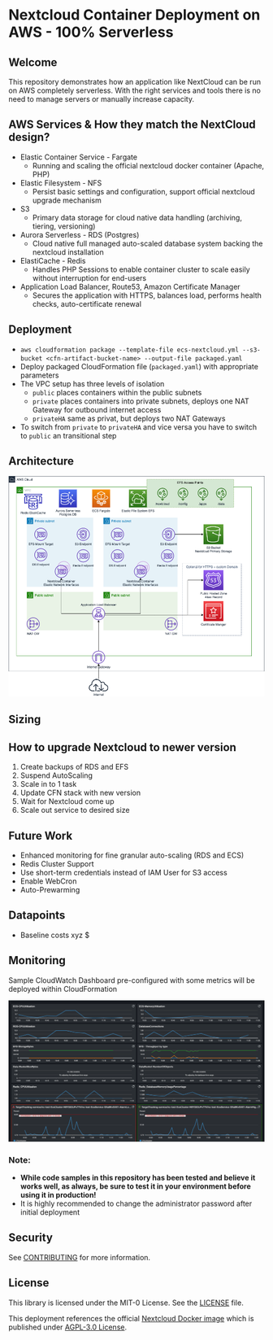# Nextcloud Container Deployment on AWS - 100% Serverless

## Welcome

This repository demonstrates how an application like NextCloud can be run on AWS completely serverless.
With the right services and tools there is no need to manage servers or manually increase capacity.

## AWS Services & How they match the NextCloud design?

* Elastic Container Service - Fargate
    * Running and scaling the official nextcloud docker container (Apache, PHP)
* Elastic Filesystem - NFS
    * Persist basic settings and configuration, support official nextcloud upgrade mechanism
* S3
    * Primary data storage for cloud native data handling (archiving, tiering, versioning)
* Aurora Serverless - RDS (Postgres)
    * Cloud native full managed auto-scaled database system backing the nextcloud installation
* ElastiCache - Redis
    * Handles PHP Sessions to enable container cluster to scale easily without interruption for end-users
* Application Load Balancer, Route53, Amazon Certificate Manager
    * Secures the application with HTTPS, balances load, performs health checks, auto-certificate renewal

## Deployment

* `aws cloudformation package --template-file ecs-nextcloud.yml --s3-bucket <cfn-artifact-bucket-name> --output-file packaged.yaml `
* Deploy packaged CloudFormation file (`packaged.yaml`) with appropriate parameters
* The VPC setup has three levels of isolation
  * `public` places containers within the public subnets
  * `private` places containers into private subnets, deploys one NAT Gateway for outbound internet access
  * `privateHA` same as privat, but deploys two NAT Gateways
* To switch from `private` to `privateHA` and vice versa you have to switch to `public` an transitional step

## Architecture

![Architecture Diagram](docs/aws-nextcloud.png)

## Sizing

## How to upgrade Nextcloud to newer version

1. Create backups of RDS and EFS
2. Suspend AutoScaling   
3. Scale in to 1 task
4. Update CFN stack with new version
5. Wait for Nextcloud come up
6. Scale out service to desired size

## Future Work

* Enhanced monitoring for fine granular auto-scaling (RDS and ECS)
* Redis Cluster Support
* Use short-term credentials instead of IAM User for S3 access
* Enable WebCron
* Auto-Prewarming

## Datapoints

* Baseline costs xyz $

## Monitoring

Sample CloudWatch Dashboard pre-configured with some metrics will be deployed within CloudFormation

![CW-Dashboard](docs/cw-dashboard.png)

### Note:

* **While code samples in this repository has been tested and believe it works well, as always, be sure to test it in your environment before using it in production!**
* It is highly recommended to change the administrator password after initial deployment

## Security

See [CONTRIBUTING](CONTRIBUTING.md#security-issue-notifications) for more information.

## License

This library is licensed under the MIT-0 License. See the [LICENSE](LICENSE) file.

This deployment references the official [Nextcloud Docker image](https://github.com/nextcloud/docker) which is published under [AGPL-3.0 License](https://github.com/nextcloud/docker/blob/master/LICENSE.md).